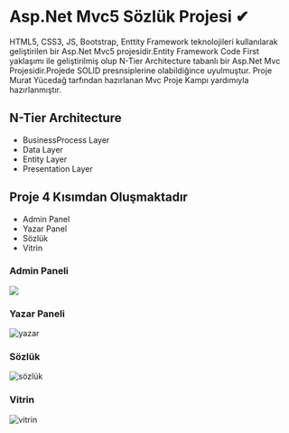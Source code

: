 # Asp.Net Mvc5 Sözlük Projesi ✔

HTML5, CSS3, JS, Bootstrap, Enttity Framework teknolojileri kullanılarak geliştirilen bir Asp.Net Mvc5 projesidir.Entity Framework Code First yaklaşımı ile geliştirilmiş olup N-Tier Architecture tabanlı bir Asp.Net Mvc Projesidir.Projede SOLID presnsiplerine olabildiğince uyulmuştur. Proje Murat Yücedağ tarfından hazırlanan Mvc Proje Kampı yardımıyla hazırlanmıştır.

## N-Tier Architecture

- BusinessProcess Layer
- Data Layer
- Entity Layer
- Presentation Layer

## Proje 4 Kısımdan Oluşmaktadır

- Admin Panel
- Yazar Panel
- Sözlük
- Vitrin
 
 ### Admin Paneli
 
 ![](https://user-images.githubusercontent.com/129628281/230428668-e7f984eb-935f-4b61-ab00-901f6dfb44d6.png) 

### Yazar Paneli
![yazar](https://user-images.githubusercontent.com/129628281/230431088-ed7ffec8-c7dd-4154-9cfa-8aa1803659ec.png)

### Sözlük
![sözlük](https://user-images.githubusercontent.com/129628281/230431152-d730a5ce-5a20-47d6-b259-b73a9725fda6.png)

### Vitrin

![vitrin](https://user-images.githubusercontent.com/129628281/230431208-dd629e0d-2a51-44da-8493-842671ea3d35.png)



 

 
 

